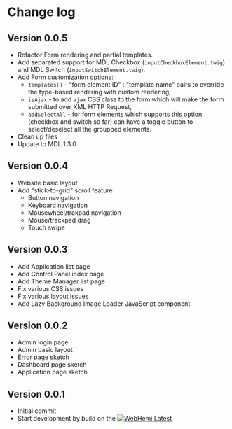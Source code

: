 # Change log

## Version 0.0.5 ##
* Refactor Form rendering and partial templates.
* Add separated support for MDL Checkbox (`inputCheckboxElement.twig`) and MDL Switch (`inputSwitchElement.twig`).
* Add Form customization options:
  * `templates[]` - "form element ID" : "template name" pairs to override the type-based rendering with custom rendering,
  * `isAjax` - to add `ajax` CSS class to the form which will make the form submitted over XML HTTP Request,
  * `addSelectAll` - for form elements which supports this option (checkbox and switch so far) can have a toggle button to select/deselect all the groupped elements.
* Clean up files
* Update to MDL 1.3.0

## Version 0.0.4 ##
* Website basic layout
* Add "stick-to-grid" scroll feature
  * Button navigation
  * Keyboard navigation
  * Mousewheel/trakpad navigation
  * Mouse/trackpad drag
  * Touch swipe

## Version 0.0.3 ##
* Add Application list page
* Add Control Panel index page
* Add Theme Manager list page 
* Fix various CSS issues
* Fix various layout issues
* Add Lazy Background Image Loader JavaScript component

## Version 0.0.2 ##
* Admin login page
* Admin basic layout
* Error page sketch
* Dashboard page sketch
* Application page sketch

## Version 0.0.1 ##
* Initial commit
* Start development by build on the [![WebHemi Latest](https://img.shields.io/badge/WebHemi-4.0-blue.svg)](https://github.com/Gixx/WebHemi/releases/latest)
